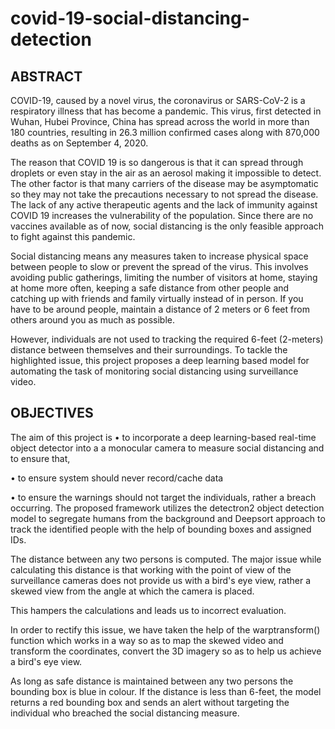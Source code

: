 # covid-19-social-distancing-detection

## ABSTRACT


COVID-19, caused by a novel virus, the coronavirus or SARS-CoV-2 is a respiratory illness
that has become a pandemic.
This virus, first detected in Wuhan, Hubei Province, China has spread across the world in more
than 180 countries, resulting in 26.3 million confirmed cases along with 870,000 deaths as on
September 4, 2020.

The reason that COVID 19 is so dangerous is that it can spread through droplets or even stay
in the air as an aerosol making it impossible to detect. The other factor is that many carriers of
the disease may be asymptomatic so they may not take the precautions necessary to not spread
the disease. The lack of any active therapeutic agents and the lack of immunity against COVID
19 increases the vulnerability of the population. Since there are no vaccines available as of
now, social distancing is the only feasible approach to fight against this pandemic.

Social distancing means any measures taken to increase physical space between people to slow
or prevent the spread of the virus. This involves avoiding public gatherings, limiting the
number of visitors at home, staying at home more often, keeping a safe distance from other
people and catching up with friends and family virtually instead of in person.
If you have to be around people, maintain a distance of 2 meters or 6 feet from others around
you as much as possible.

However, individuals are not used to tracking the required 6-feet (2-meters) distance
between themselves and their surroundings.
To tackle the highlighted issue, this project proposes a deep learning based model for
automating the task of monitoring social distancing using surveillance video.


## OBJECTIVES


The aim of this project is
• to incorporate a deep learning-based real-time object detector into a a monocular camera to
measure social distancing and to ensure that,

• to ensure system should never record/cache data

• to ensure the warnings should not target the individuals, rather a breach occurring.
The proposed framework utilizes the detectron2 object detection model to segregate humans
from the background and Deepsort approach to track the identified people with the help of
bounding boxes and assigned IDs.

The distance between any two persons is computed. The major issue while calculating this
distance is that working with the point of view of the surveillance cameras does not provide
us with a bird's eye view, rather a skewed view from the angle at which the camera is placed.

This hampers the calculations and leads us to incorrect evaluation.

In order to rectify this issue, we have taken the help of the warptransform() function which
works in a way so as to map the skewed video and transform the coordinates, convert the 3D
imagery so as to help us achieve a bird's eye view.

As long as safe distance is maintained between any two persons the bounding box is blue in
colour. If the distance is less than 6-feet, the model returns a red bounding box and sends an
alert without targeting the individual who breached the social distancing measure.
